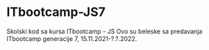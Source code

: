 # ITbootcamp-JS7
Skolski kod sa kursa ITbootcamp - JS
Ovo su beleske sa predavanja ITbootcamp generacije 7, 15.11.2021-?.?.2022.
